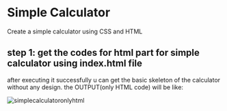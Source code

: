 # Simple Calculator
 Create a simple calculator using CSS and HTML
## step 1: get the codes for html part for simple calculator using index.html file
after executing it successfully u can get the basic skeleton of the calculator without any design.
the OUTPUT(only HTML code) will be like:


![simplecalculatoronlyhtml](https://github.com/Sumitpatel29/mycalculatorproject/assets/62977218/a02ad0f6-8c4f-4f01-8e3e-f1279c7f4f9c)

